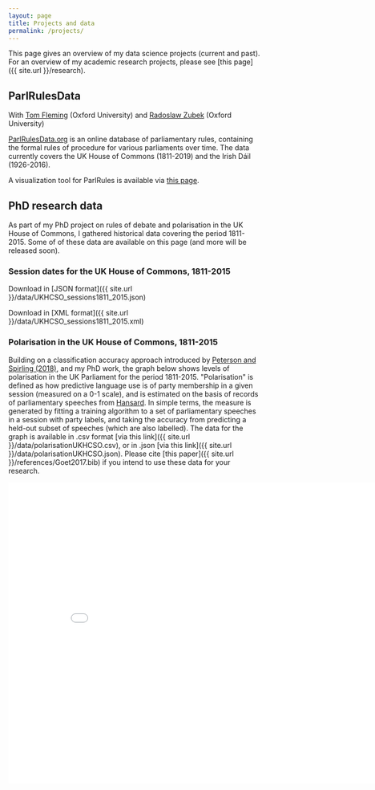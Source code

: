 ```yaml
---
layout: page
title: Projects and data
permalink: /projects/
---
```


This page gives an overview of my data science projects (current and past). For an overview of my academic research projects, please see [this page]({{ site.url }}/research).

## ParlRulesData
With [Tom Fleming](https://www.nuffield.ox.ac.uk/people/profiles/thomas-fleming/) (Oxford University) and [Radoslaw Zubek](https://radoslawzubek.com/) (Oxford University)

[ParlRulesData.org](ParlRulesData.org) is an online database of parliamentary rules, containing the formal rules of procedure for various parliaments over time. The data currently covers the UK House of Commons (1811-2019) and the Irish Dáil (1926-2016).

A visualization tool for ParlRules is available via [this page](https://parlrules.ngoet.com).

## PhD research data
As part of my PhD project on rules of debate and polarisation in the UK House of Commons, I gathered historical data covering the period 1811-2015. Some of of these data are available on this page (and more will be released soon).

### Session dates for the UK House of Commons, 1811-2015
Download in [JSON format]({{ site.url }}/data/UKHCSO_sessions1811_2015.json)

Download in [XML format]({{ site.url }}/data/UKHCSO_sessions1811_2015.xml)

### Polarisation in the UK House of Commons, 1811-2015
Building on a classification accuracy approach introduced by [Peterson and Spirling (2018)](https://www.cambridge.org/core/journals/political-analysis/article/classification-accuracy-as-a-substantive-quantity-of-interest-measuring-polarization-in-westminster-systems/45746D999CFCD1CB43E362392D7B2FB4), and my PhD work, the graph below shows levels of polarisation in the UK Parliament for the period 1811-2015. "Polarisation" is defined as how predictive language use is of party membership in a given session (measured on a 0-1 scale), and is estimated on the basis of records of parliamentary speeches from [Hansard](http://www.hansard-archive.parliament.uk). In simple terms, the measure is generated by fitting a training algorithm to a set of parliamentary speeches in a session with party labels, and taking the accuracy from predicting a held-out subset of speeches (which are also labelled). The data for the graph is available in .csv format [via this link]({{ site.url }}/data/polarisationUKHCSO.csv), or in .json [via this link]({{ site.url }}/data/polarisationUKHCSO.json). Please cite [this paper]({{ site.url }}/references/Goet2017.bib) if you intend to use these data for your research.

<iframe src="/graphs/polarisationUKHCSO.html" width="850" height="600" scrolling="no" frameBorder="0">
</iframe>

